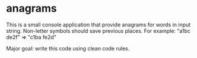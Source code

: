 # anagrams
This is a small console application that provide anagrams for words in input string. 
Non-letter symbols should save previous places.
For example: "a1bc de2f" => "c1ba fe2d"

Major goal: write this code using clean code rules.
